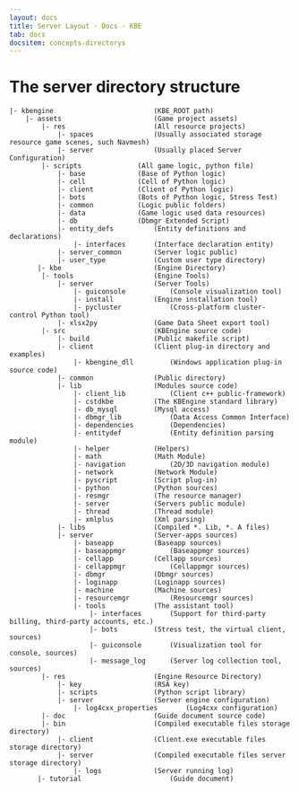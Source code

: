 ```yaml
---
layout: docs
title: Server Layout · Docs · KBE
tab: docs
docsitem: concepts-directorys
---
```


The server directory structure
=============


	|- kbengine							(KBE_ROOT path)
		|- assets						(Game project assets)
			|- res						(All resource projects)
				|- spaces				(Usually associated storage resource game scenes, such Navmesh)
				|- server				(Usually placed Server Configuration)
			|- scripts				(All game logic, python file)
				|- base				(Base of Python logic)
				|- cell				(Cell of Python logic)
				|- client			(Client of Python logic)
				|- bots				(Bots of Python logic, Stress Test)
				|- common			(Logic public folders)
				|- data				(Game logic used data resources)
				|- db				(Dbmgr Extended Script)
				|- entity_defs			(Entity definitions and declarations)
					|- interfaces		(Interface declaration entity)
				|- server_common		(Server logic public)
				|- user_type			(Custom user type directory)
		   |- kbe						(Engine Directory)
			|- tools					(Engine Tools)
				|- server				(Server Tools)
					|- guiconsole			(Console visualization tool)
					|- install			(Engine installation tool)
					|- pycluster			(Cross-platform cluster-control Python tool)
				|- xlsx2py				(Game Data Sheet export tool)
			|- src						(KBEngine source code)
				|- build				(Public makefile script)
				|- client				(Client plug-in directory and examples)
					|- kbengine_dll			(Windows application plug-in source code)
				|- common				(Public directory)
				|- lib					(Modules source code)
					|- client_lib			(Client c++ public-framework)
					|- cstdkbe			(The KBEngine standard library)
					|- db_mysql			(Mysql access)
					|- dbmgr_lib			(Data Access Common Interface)
					|- dependencies			(Dependencies)
					|- entitydef			(Entity definition parsing module)
					|- helper			(Helpers)
					|- math				(Math Module)
					|- navigation			(2D/3D navigation module)
					|- network			(Network Module)
					|- pyscript			(Script plug-in)
					|- python			(Python sources)
					|- resmgr			(The resource manager)
					|- server			(Servers public module)
					|- thread			(Thread module)
					|- xmlplus			(Xml parsing)
				|- libs					(Compiled *. Lib, *. A files)
				|- server				(Server-apps sources)
					|- baseapp			(Baseapp sources)
					|- baseappmgr			(Baseappmgr sources)
					|- cellapp			(Cellapp sources)
					|- cellappmgr			(Cellappmgr sources)
					|- dbmgr			(Dbmgr sources)
					|- loginapp			(Loginapp sources)
					|- machine			(Machine sources)
					|- resourcemgr			(Resourcemgr sources)
					|- tools			(The assistant tool)
						|- interfaces		(Support for third-party billing, third-party accounts, etc.)
						|- bots			(Stress test, the virtual client, sources)
						|- guiconsole		(Visualization tool for console, sources)
						|- message_log		(Server log collection tool, sources)
			|- res						(Engine Resource Directory)
				|- key					(RSA key)
				|- scripts				(Python script library)
				|- server				(Server engine configuration)
					|- log4cxx_properties		(Log4cxx configuration)
			|- doc						(Guide document source code)
			|- bin						(Compiled executable files storage directory)
				|- client				(Client.exe executable files storage directory)
				|- server				(Compiled executable files server storage directory)
					|- logs				(Server running log)
		   |- tutorial						(Guide document)
